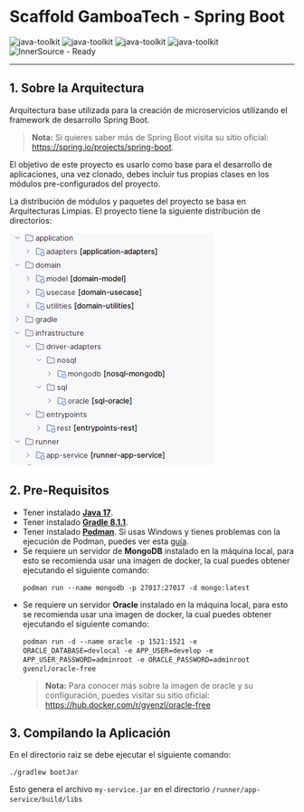 # Scaffold GamboaTech - Spring Boot
![java-toolkit](https://img.shields.io/badge/Java17-Toolkit-important?logo=java)
![java-toolkit](https://img.shields.io/badge/MongoDB-NoSQL-blue)
![java-toolkit](https://img.shields.io/badge/Oracle-SQL-blue)
![java-toolkit](https://img.shields.io/badge/Gradle-Build-yellow)
![InnerSource - Ready](https://img.shields.io/badge/Scafflod%20Project-ready-green)

***
<div id='id1' />

## 1. Sobre la Arquitectura
 
Arquitectura base utilizada para la creación de microservicios utilizando el framework de desarrollo Spring Boot.

> **Nota:** Si quieres saber más de Spring Boot visita su sitio oficial: https://spring.io/projects/spring-boot.

El objetivo de este proyecto es usarlo como base para el desarrollo de aplicaciones, una vez clonado,
debes incluir tus propias clases en los módulos pre-configurados del proyecto.

La distribución de módulos y paquetes del proyecto se basa en Arquitecturas Limpias. El proyecto tiene la siguiente distribución de directorios:

![packages](.doc/packages.png)

<div id='id2' />

## 2. Pre-Requisitos
* Tener instalado [**Java 17**](https://www.oracle.com/java/technologies/downloads/).
* Tener instalado [**Gradle 8.1.1**](https://gradle.org/install/).
* Tener instalado [**Podman**](https://podman.io/docs/installation). Si usas Windows y tienes problemas con la
  ejecución de Podman, puedes ver esta [guía](https://blog.scottlogic.com/2022/02/15/replacing-docker-desktop-with-podman.html).
* Se requiere un servidor de **MongoDB** instalado en la máquina local, para esto se recomienda usar una imagen de
  docker, la cual puedes obtener ejecutando el siguiente comando:
  ```shell script
  podman run --name mongodb -p 27017:27017 -d mongo:latest
  ```
* Se requiere un servidor **Oracle** instalado en la máquina local, para esto se recomienda usar una imagen de
  docker, la cual puedes obtener ejecutando el siguiente comando:
  ```shell script
  podman run -d --name oracle -p 1521:1521 -e ORACLE_DATABASE=devlocal -e APP_USER=develop -e APP_USER_PASSWORD=adminroot -e ORACLE_PASSWORD=adminroot gvenzl/oracle-free
  ```
  > **Nota:** Para conocer más sobre la imagen de oracle y su configuración, puedes  visitar su sitio oficial:
  > https://hub.docker.com/r/gvenzl/oracle-free


<div id='id2.3' />

## 3. Compilando la Aplicación

En el directorio raiz se debe ejecutar el siguiente comando:
```shell script
./gradlew bootJar
```

Esto genera el archivo `my-service.jar` en el directorio `/runner/app-service/build/libs`

<div id='id2.4' />